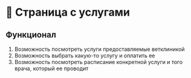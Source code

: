 # 🐹 Страница с услугами

## Функционал

1. Возможность посмотреть услуги предоставляемые ветклиникой
2. Возможность выбрать какую-то услугу и оплатить ее
3. Возможность посмотреть расписание конкретной услуги и того врача, который ее проводит
